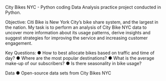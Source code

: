 City Bikes NYC - Python coding
Data Analysis practice project conducted in Python.

Objective:
Citi Bike is New York City’s bike share system, and the largest in the nation. My task is to perform an analysis of City Bike NYC data to uncover more information
about its usage patterns, derive insights and suggest strategies for improving the service and increasing customer engagement.

Key Questions:
● How to best allocate bikes based on traffic and time of day?
● Where are the most popular destinations?
● What is the average make-up of our subscribers?
● Is there seasonality in bike usage?

Data
● Open-source data sets from City Bikes NYC

